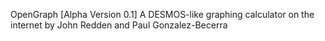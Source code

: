 OpenGraph [Alpha Version 0.1]
A DESMOS-like graphing calculator on the internet by John Redden and Paul Gonzalez-Becerra